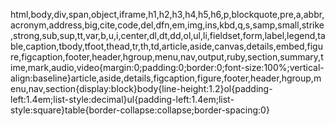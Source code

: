 html,body,div,span,object,iframe,h1,h2,h3,h4,h5,h6,p,blockquote,pre,a,abbr,acronym,address,big,cite,code,del,dfn,em,img,ins,kbd,q,s,samp,small,strike,strong,sub,sup,tt,var,b,u,i,center,dl,dt,dd,ol,ul,li,fieldset,form,label,legend,table,caption,tbody,tfoot,thead,tr,th,td,article,aside,canvas,details,embed,figure,figcaption,footer,header,hgroup,menu,nav,output,ruby,section,summary,time,mark,audio,video{margin:0;padding:0;border:0;font-size:100%;vertical-align:baseline}article,aside,details,figcaption,figure,footer,header,hgroup,menu,nav,section{display:block}body{line-height:1.2}ol{padding-left:1.4em;list-style:decimal}ul{padding-left:1.4em;list-style:square}table{border-collapse:collapse;border-spacing:0}
